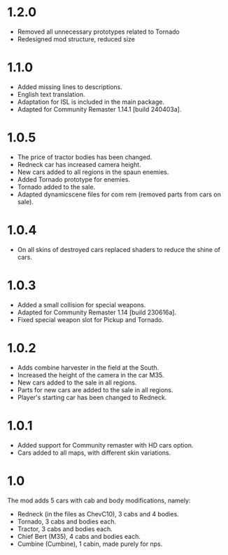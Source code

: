 # 1.2.0
* Removed all unnecessary prototypes related to Tornado
* Redesigned mod structure, reduced size
# 1.1.0
* Added missing lines to descriptions.
* English text translation.
* Adaptation for ISL is included in the main package.
* Adapted for Community Remaster 1.14.1 [build 240403a].
# 1.0.5
* The price of tractor bodies has been changed.
* Redneck car has increased camera height.
* New cars added to all regions in the spaun enemies.
* Added Tornado prototype for enemies.
* Tornado added to the sale.
* Adapted dynamicscene files for com rem (removed parts from cars on sale).
# 1.0.4
* On all skins of destroyed cars replaced shaders to reduce the shine of cars.
# 1.0.3
* Added a small collision for special weapons.
* Adapted for Community Remaster 1.14 [build 230616a].
* Fixed special weapon slot for Pickup and Tornado.
# 1.0.2
* Adds combine harvester in the field at the South.
* Increased the height of the camera in the car M35.
* New cars added to the sale in all regions.
* Parts for new cars are added to the sale in all regions.
* Player's starting car has been changed to Redneck.
# 1.0.1
* Added support for Community remaster with HD cars option.
* Cars added to all maps, with different skin variations.
# 1.0
The mod adds 5 cars with cab and body modifications, namely:
* Redneck (in the files as ChevC10), 3 cabs and 4 bodies.
* Tornado, 3 cabs and bodies each.
* Tractor, 3 cabs and bodies each.
* Chief Bert (M35), 4 cabs and bodies each.
* Cumbine (Cumbine), 1 cabin, made purely for nps.